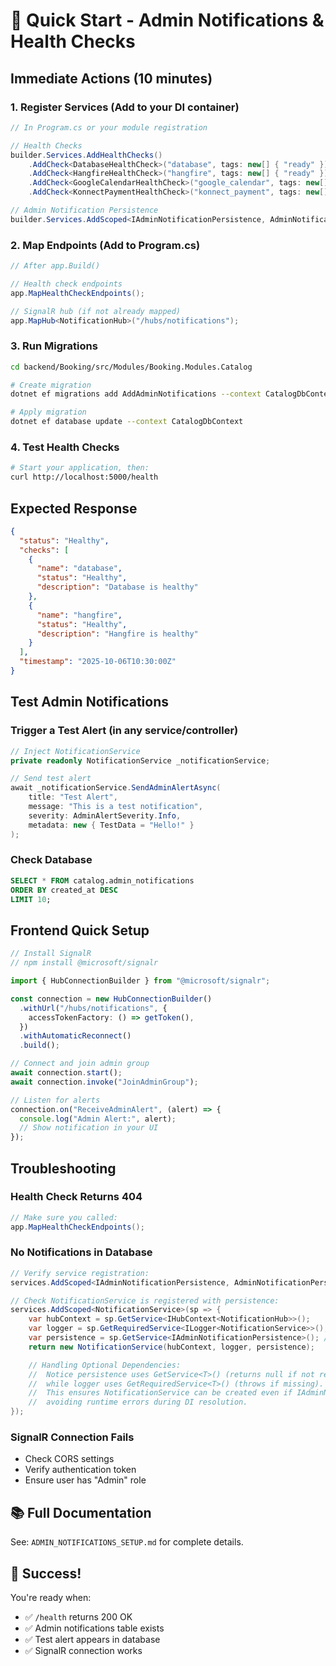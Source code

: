 # 🚀 Quick Start - Admin Notifications & Health Checks

## Immediate Actions (10 minutes)

### 1. Register Services (Add to your DI container)

```csharp
// In Program.cs or your module registration

// Health Checks
builder.Services.AddHealthChecks()
    .AddCheck<DatabaseHealthCheck>("database", tags: new[] { "ready" })
    .AddCheck<HangfireHealthCheck>("hangfire", tags: new[] { "ready" })
    .AddCheck<GoogleCalendarHealthCheck>("google_calendar", tags: new[] { "ready" })
    .AddCheck<KonnectPaymentHealthCheck>("konnect_payment", tags: new[] { "ready" });

// Admin Notification Persistence
builder.Services.AddScoped<IAdminNotificationPersistence, AdminNotificationPersistence>();
```

### 2. Map Endpoints (Add to Program.cs)

```csharp
// After app.Build()

// Health check endpoints
app.MapHealthCheckEndpoints();

// SignalR hub (if not already mapped)
app.MapHub<NotificationHub>("/hubs/notifications");
```

### 3. Run Migrations

```bash
cd backend/Booking/src/Modules/Booking.Modules.Catalog

# Create migration
dotnet ef migrations add AddAdminNotifications --context CatalogDbContext

# Apply migration
dotnet ef database update --context CatalogDbContext
```

### 4. Test Health Checks

```bash
# Start your application, then:
curl http://localhost:5000/health
```

## Expected Response

```json
{
  "status": "Healthy",
  "checks": [
    {
      "name": "database",
      "status": "Healthy",
      "description": "Database is healthy"
    },
    {
      "name": "hangfire",
      "status": "Healthy",
      "description": "Hangfire is healthy"
    }
  ],
  "timestamp": "2025-10-06T10:30:00Z"
}
```

## Test Admin Notifications

### Trigger a Test Alert (in any service/controller)

```csharp
// Inject NotificationService
private readonly NotificationService _notificationService;

// Send test alert
await _notificationService.SendAdminAlertAsync(
    title: "Test Alert",
    message: "This is a test notification",
    severity: AdminAlertSeverity.Info,
    metadata: new { TestData = "Hello!" }
);
```

### Check Database

```sql
SELECT * FROM catalog.admin_notifications
ORDER BY created_at DESC
LIMIT 10;
```

## Frontend Quick Setup

```typescript
// Install SignalR
// npm install @microsoft/signalr

import { HubConnectionBuilder } from "@microsoft/signalr";

const connection = new HubConnectionBuilder()
  .withUrl("/hubs/notifications", {
    accessTokenFactory: () => getToken(),
  })
  .withAutomaticReconnect()
  .build();

// Connect and join admin group
await connection.start();
await connection.invoke("JoinAdminGroup");

// Listen for alerts
connection.on("ReceiveAdminAlert", (alert) => {
  console.log("Admin Alert:", alert);
  // Show notification in your UI
});
```

## Troubleshooting

### Health Check Returns 404

```csharp
// Make sure you called:
app.MapHealthCheckEndpoints();
```

### No Notifications in Database

```csharp
// Verify service registration:
services.AddScoped<IAdminNotificationPersistence, AdminNotificationPersistence>();

// Check NotificationService is registered with persistence:
services.AddScoped<NotificationService>(sp => {
    var hubContext = sp.GetService<IHubContext<NotificationHub>>();
    var logger = sp.GetRequiredService<ILogger<NotificationService>>();
    var persistence = sp.GetService<IAdminNotificationPersistence>(); // <-- Must be included
    return new NotificationService(hubContext, logger, persistence);

    // Handling Optional Dependencies:
    //  Notice persistence uses GetService<T>() (returns null if not registered),
    //  while logger uses GetRequiredService<T>() (throws if missing).
    //  This ensures NotificationService can be created even if IAdminNotificationPersistence isn't available
    //  avoiding runtime errors during DI resolution.
});
```

### SignalR Connection Fails

- Check CORS settings
- Verify authentication token
- Ensure user has "Admin" role

## 📚 Full Documentation

See: `ADMIN_NOTIFICATIONS_SETUP.md` for complete details.

## 🎯 Success!

You're ready when:

- ✅ `/health` returns 200 OK
- ✅ Admin notifications table exists
- ✅ Test alert appears in database
- ✅ SignalR connection works
